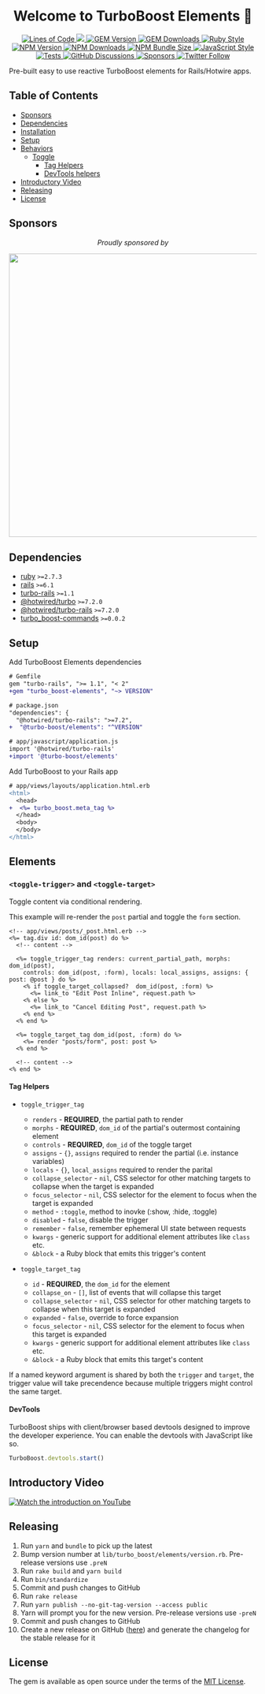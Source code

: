 <p align="center">
  <h1 align="center">
    Welcome to TurboBoost Elements 👋
  </h1>
  <p align="center">
    <a href="http://blog.codinghorror.com/the-best-code-is-no-code-at-all/">
      <img alt="Lines of Code" src="https://img.shields.io/badge/loc-1395-47d299.svg" />
    </a>
    <a href="https://codeclimate.com/github/hopsoft/turbo_boost-elements/maintainability">
      <img src="https://api.codeclimate.com/v1/badges/7aac6daed3e4032e292e/maintainability" />
    </a>
    <a href="https://rubygems.org/gems/turbo_boost-elements">
      <img alt="GEM Version" src="https://img.shields.io/gem/v/turbo_boost-elements?color=168AFE&include_prereleases&logo=ruby&logoColor=FE1616">
    </a>
    <a href="https://rubygems.org/gems/turbo_boost-elements">
      <img alt="GEM Downloads" src="https://img.shields.io/gem/dt/turbo_boost-elements?color=168AFE&logo=ruby&logoColor=FE1616">
    </a>
    <a href="https://github.com/testdouble/standard">
      <img alt="Ruby Style" src="https://img.shields.io/badge/style-standard-168AFE?logo=ruby&logoColor=FE1616" />
    </a>
    <a href="https://www.npmjs.com/package/@turbo-boost/elements">
      <img alt="NPM Version" src="https://img.shields.io/npm/v/@turbo-boost/elements?color=168AFE&logo=npm">
    </a>
    <a href="https://www.npmjs.com/package/@turbo-boost/elements">
      <img alt="NPM Downloads" src="https://img.shields.io/npm/dm/@turbo-boost/elements?color=168AFE&logo=npm">
    </a>
    <a href="https://bundlephobia.com/package/@turbo-boost/elements@">
      <img alt="NPM Bundle Size" src="https://img.shields.io/bundlephobia/minzip/@turbo-boost/elements?label=bundle%20size&logo=npm&color=47d299">
    </a>
    <a href="https://github.com/sheerun/prettier-standard">
      <img alt="JavaScript Style" src="https://img.shields.io/badge/style-prettier--standard-168AFE?logo=javascript&logoColor=f4e137" />
    </a>
    <a href="https://github.com/hopsoft/turbo_boost-elements/actions/workflows/tests.yml">
      <img alt="Tests" src="https://github.com/hopsoft/turbo_boost-elements/actions/workflows/tests.yml/badge.svg" />
    </a>
    <a href="https://github.com/hopsoft/turbo_boost-elements/discussions" target="_blank">
      <img alt="GitHub Discussions" src="https://img.shields.io/github/discussions/hopsoft/turbo_boost-elements?color=168AFE&logo=github">
    </a>
    <a href="https://github.com/sponsors/hopsoft">
      <img alt="Sponsors" src="https://img.shields.io/github/sponsors/hopsoft?color=eb4aaa&logo=GitHub%20Sponsors" />
    </a>
    <a href="https://twitter.com/hopsoft">
      <img alt="Twitter Follow" src="https://img.shields.io/twitter/follow/hopsoft?logo=twitter&style=social">
    </a>
  </p>
</p>

Pre-built easy to use reactive TurboBoost elements for Rails/Hotwire apps.

<!-- Tocer[start]: Auto-generated, don't remove. -->

## Table of Contents

  - [Sponsors](#sponsors)
  - [Dependencies](#dependencies)
  - [Installation](#installation)
  - [Setup](#setup)
  - [Behaviors](#behaviors)
    - [Toggle](#toggle)
      - [Tag Helpers](#tag-helpers)
      - [DevTools helpers](#devtools-helpers)
  - [Introductory Video](#introductory-video)
  - [Releasing](#releasing)
  - [License](#license)

<!-- Tocer[finish]: Auto-generated, don't remove. -->

## Sponsors

<p align="center">
  <em>Proudly sponsored by</em>
</p>
<p align="center">
  <a href="https://www.clickfunnels.com?utm_source=hopsoft&utm_medium=open-source&utm_campaign=turbo_boost-elements">
    <img src="https://images.clickfunnel.com/uploads/digital_asset/file/176632/clickfunnels-dark-logo.svg" width="575" />
  </a>
</p>

## Dependencies

- [ruby](https://www.ruby-lang.org/) `>=2.7.3`
- [rails](https://rubygems.org/gems/rails) `>=6.1`
- [turbo-rails](https://rubygems.org/gems/turbo-rails) `>=1.1`
- [@hotwired/turbo](https://yarnpkg.com/package/@hotwired/turbo) `>=7.2.0`
- [@hotwired/turbo-rails](https://yarnpkg.com/package/@hotwired/turbo-rails) `>=7.2.0`
- [turbo_boost-commands](https://github.com/hopsoft/turbo_boost-commands) `>=0.0.2`

## Setup

Add TurboBoost Elements dependencies

```diff
# Gemfile
gem "turbo-rails", ">= 1.1", "< 2"
+gem "turbo_boost-elements", "~> VERSION"
```

```diff
# package.json
"dependencies": {
  "@hotwired/turbo-rails": ">=7.2",
+  "@turbo-boost/elements": "^VERSION"
```

```diff
# app/javascript/application.js
import '@hotwired/turbo-rails'
+import '@turbo-boost/elements'
```

Add TurboBoost to your Rails app

```diff
# app/views/layouts/application.html.erb
<html>
  <head>
+  <%= turbo_boost.meta_tag %>
  </head>
  <body>
  </body>
</html>
```

## Elements

### `<toggle-trigger>` and `<toggle-target>`

Toggle content via conditional rendering.

This example will re-render the `post` partial and toggle the `form` section.

```erb
<!-- app/views/posts/_post.html.erb -->
<%= tag.div id: dom_id(post) do %>
  <!-- content -->

  <%= toggle_trigger_tag renders: current_partial_path, morphs: dom_id(post),
    controls: dom_id(post, :form), locals: local_assigns, assigns: { post: @post } do %>
    <% if toggle_target_collapsed?  dom_id(post, :form) %>
      <%= link_to "Edit Post Inline", request.path %>
    <% else %>
      <%= link_to "Cancel Editing Post", request.path %>
    <% end %>
  <% end %>

  <%= toggle_target_tag dom_id(post, :form) do %>
    <%= render "posts/form", post: post %>
  <% end %>

  <!-- content -->
<% end %>
```

#### Tag Helpers

- `toggle_trigger_tag`

  - `renders` - **REQUIRED**, the partial path to render
  - `morphs` - **REQUIRED**, `dom_id` of the partial's outermost containing element
  - `controls` - **REQUIRED**, `dom_id` of the toggle target
  - `assigns` - `{}`, `assigns` required to render the partial (i.e. instance variables)
  - `locals` - `{}`, `local_assigns` required to render the parital
  - `collapse_selector` - `nil`, CSS selector for other matching targets to collapse when the target is expanded
  - `focus_selector` - `nil`, CSS selector for the element to focus when the target is expanded
  - `method` - `:toggle`, method to inovke (:show, :hide, :toggle)
  - `disabled` - `false`, disable the trigger
  - `remember` - `false`, remember ephemeral UI state between requests
  - `kwargs` - generic support for additional element attributes like `class` etc.
  - `&block` - a Ruby block that emits this trigger's content

- `toggle_target_tag`

  - `id` - **REQUIRED**, the `dom_id` for the element
  - `collapse_on` - `[]`, list of events that will collapse this target
  - `collapse_selector` - `nil`, CSS selector for other matching targets to collapse when this target is expanded
  - `expanded` - `false`, override to force expansion
  - `focus_selector` - `nil`, CSS selector for the element to focus when this target is expanded
  - `kwargs` - generic support for additional element attributes like `class` etc.
  - `&block` - a Ruby block that emits this target's content

If a named keyword argument is shared by both the `trigger` and `target`,
the trigger value will take precendence because multiple triggers might control the same target.

#### DevTools

TurboBoost ships with client/browser based devtools designed to improve the developer experience.
You can enable the devtools with JavaScript like so.

```js
TurboBoost.devtools.start()
```

## Introductory Video
[![Watch the introduction on YouTube](https://img.youtube.com/vi/WERDPzOz1sA/maxresdefault.jpg)](https://youtu.be/WERDPzOz1sA "Watch the introduction on YouTube")

## Releasing

1. Run `yarn` and `bundle` to pick up the latest
1. Bump version number at `lib/turbo_boost/elements/version.rb`. Pre-release versions use `.preN`
1. Run `rake build` and `yarn build`
1. Run `bin/standardize`
1. Commit and push changes to GitHub
1. Run `rake release`
1. Run `yarn publish --no-git-tag-version --access public`
1. Yarn will prompt you for the new version. Pre-release versions use `-preN`
1. Commit and push changes to GitHub
1. Create a new release on GitHub ([here](https://github.com/hopsoft/turbo_boost-elements/releases)) and generate the changelog for the stable release for it

## License

The gem is available as open source under the terms of the [MIT License](https://opensource.org/licenses/MIT).
